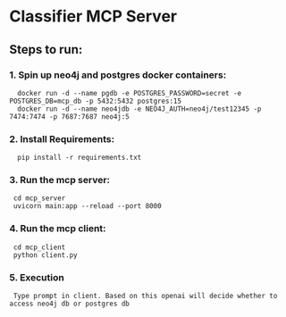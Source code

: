 # **Classifier MCP Server**

## Steps to run:
### 1. Spin up neo4j and postgres docker containers:  
      docker run -d --name pgdb -e POSTGRES_PASSWORD=secret -e POSTGRES_DB=mcp_db -p 5432:5432 postgres:15  
      docker run -d --name neo4jdb -e NEO4J_AUTH=neo4j/test12345 -p 7474:7474 -p 7687:7687 neo4j:5    

### 2. Install Requirements:
      pip install -r requirements.txt 

### 3. Run the mcp server:  
     cd mcp_server  
     uvicorn main:app --reload --port 8000  
  
### 4. Run the mcp client:  
     cd mcp_client  
     python client.py  
   
### 5. Execution 
     Type prompt in client. Based on this openai will decide whether to access neo4j db or postgres db

